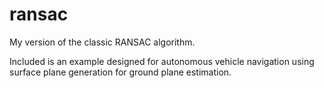 # ransac

My version of the classic RANSAC algorithm. 

Included is an example designed for autonomous vehicle navigation using\
surface plane generation for ground plane estimation.


